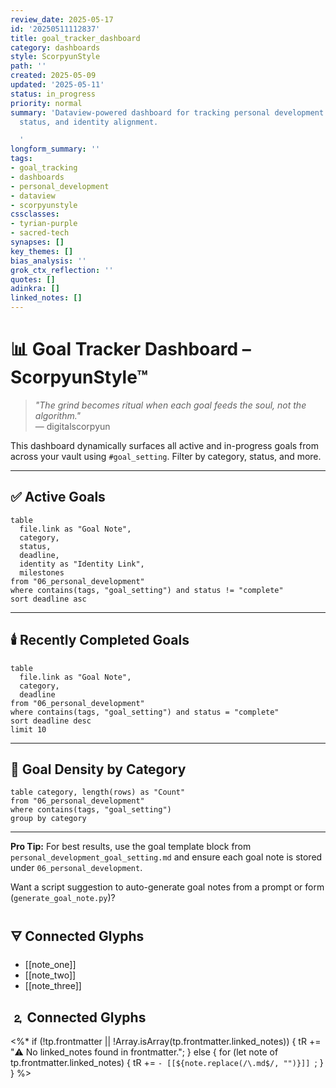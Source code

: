 ```yaml
---
review_date: 2025-05-17
id: '20250511112837'
title: goal_tracker_dashboard
category: dashboards
style: ScorpyunStyle
path: ''
created: 2025-05-09
updated: '2025-05-11'
status: in_progress
priority: normal
summary: 'Dataview-powered dashboard for tracking personal development goals by category,
  status, and identity alignment.

  '
longform_summary: ''
tags:
- goal_tracking
- dashboards
- personal_development
- dataview
- scorpyunstyle
cssclasses:
- tyrian-purple
- sacred-tech
synapses: []
key_themes: []
bias_analysis: ''
grok_ctx_reflection: ''
quotes: []
adinkra: []
linked_notes: []
---
```



# 📊 Goal Tracker Dashboard – ScorpyunStyle™

> *"The grind becomes ritual when each goal feeds the soul, not the algorithm."*  
> — digitalscorpyun

This dashboard dynamically surfaces all active and in-progress goals from across your vault using `#goal_setting`. Filter by category, status, and more.

---

## ✅ Active Goals

```dataview
table 
  file.link as "Goal Note", 
  category, 
  status, 
  deadline, 
  identity as "Identity Link", 
  milestones
from "06_personal_development"
where contains(tags, "goal_setting") and status != "complete"
sort deadline asc
````

---

## 🕯️ Recently Completed Goals

```dataview
table 
  file.link as "Goal Note", 
  category, 
  deadline
from "06_personal_development"
where contains(tags, "goal_setting") and status = "complete"
sort deadline desc
limit 10
```

---

## 🔮 Goal Density by Category

```dataview
table category, length(rows) as "Count"
from "06_personal_development"
where contains(tags, "goal_setting")
group by category
```

---

**Pro Tip:** For best results, use the goal template block from `personal_development_goal_setting.md` and ensure each goal note is stored under `06_personal_development`.

Want a script suggestion to auto-generate goal notes from a prompt or form (`generate_goal_note.py`)?

## 🜃 Connected Glyphs
- [[note_one]]
- [[note_two]]
- [[note_three]]
## 🄃 Connected Glyphs

<%*
if (!tp.frontmatter || !Array.isArray(tp.frontmatter.linked_notes)) {
  tR += "⚠️ No linked_notes found in frontmatter.";
} else {
  for (let note of tp.frontmatter.linked_notes) {
    tR += `- [[${note.replace(/\.md$/, "")}]]
`;
  }
}
%>
